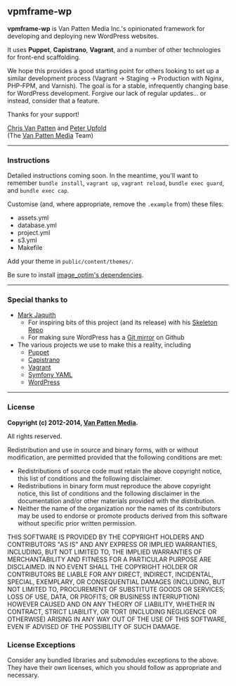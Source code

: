 ## vpmframe-wp

**vpmframe-wp** is Van Patten Media Inc.'s opinionated framework for developing and deploying new WordPress websites.

It uses **Puppet**, **Capistrano**, **Vagrant**, and a number of other technologies for front-end scaffolding.

We hope this provides a good starting point for others looking to set up a similar development process (Vagrant -> Staging -> Production with Nginx, PHP-FPM, and Varnish). The goal is for a stable, infrequently changing base for WordPress development. Forgive our lack of regular updates... or instead, consider that a feature.

Thanks for your support!

[Chris Van Patten](https://github.com/chrisvanpatten) and [Peter Upfold](https://github.com/PeterUpfold)<br>
(The [Van Patten Media](https://www.vanpattenmedia.com/) Team)

- - -

### Instructions

Detailed instructions coming soon. In the meantime, you'll want to remember `bundle install`, `vagrant up`, `vagrant reload`, `bundle exec guard`, and `bundle exec cap`.

Customise (and, where appropriate, remove the `.example` from) these files:
+ assets.yml
+ database.yml
+ project.yml
+ s3.yml
+ Makefile

Add your theme in `public/content/themes/`.

Be sure to install [image_optim's dependencies](https://github.com/toy/image_optim).

- - -

### Special thanks to

*   [Mark Jaquith](http://markjaquith.com/)
    *   For inspiring bits of this project (and its release) with his [Skeleton Repo](https://github.com/markjaquith/WordPress-Skeleton)
    *   For making sure WordPress has a [Git mirror](github.com/wordpress/wordpress) on Github
*   The various projects we use to make this a reality, including
    *   [Puppet](http://puppetlabs.com/)
    *   [Capistrano](https://github.com/capistrano/capistrano)
    *   [Vagrant](http://vagrantup.com/)
    *   [Symfony YAML](http://symfony.com/doc/current/components/yaml.html)
    *   [WordPress](http://www.wordpress.org/)

- - -

### License

**Copyright (c) 2012-2014, [Van Patten Media](http://www.vanpattenmedia.com/).**

All rights reserved.

Redistribution and use in source and binary forms, with or without modification, are permitted provided that the following conditions are met:

*   Redistributions of source code must retain the above copyright notice, this list of conditions and the following disclaimer.
*   Redistributions in binary form must reproduce the above copyright notice, this list of conditions and the following disclaimer in the documentation and/or other materials provided with the distribution.
*   Neither the name of the organization nor the names of its contributors may be used to endorse or promote products derived from this software without specific prior written permission.

THIS SOFTWARE IS PROVIDED BY THE COPYRIGHT HOLDERS AND CONTRIBUTORS "AS IS" AND ANY EXPRESS OR IMPLIED WARRANTIES, INCLUDING, BUT NOT LIMITED TO, THE IMPLIED WARRANTIES OF MERCHANTABILITY AND FITNESS FOR A PARTICULAR PURPOSE ARE DISCLAIMED. IN NO EVENT SHALL THE COPYRIGHT HOLDER OR CONTRIBUTORS BE LIABLE FOR ANY DIRECT, INDIRECT, INCIDENTAL, SPECIAL, EXEMPLARY, OR CONSEQUENTIAL DAMAGES (INCLUDING, BUT NOT LIMITED TO, PROCUREMENT OF SUBSTITUTE GOODS OR SERVICES; LOSS OF USE, DATA, OR PROFITS; OR BUSINESS INTERRUPTION) HOWEVER CAUSED AND ON ANY THEORY OF LIABILITY, WHETHER IN CONTRACT, STRICT LIABILITY, OR TORT (INCLUDING NEGLIGENCE OR OTHERWISE) ARISING IN ANY WAY OUT OF THE USE OF THIS SOFTWARE, EVEN IF ADVISED OF THE POSSIBILITY OF SUCH DAMAGE.

### License Exceptions

Consider any bundled libraries and submodules exceptions to the above. They have their own licenses, which you should follow as appropriate and necessary.
